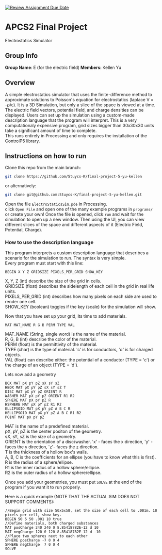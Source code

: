 [![Review Assignment Due Date](https://classroom.github.com/assets/deadline-readme-button-24ddc0f5d75046c5622901739e7c5dd533143b0c8e959d652212380cedb1ea36.svg)](https://classroom.github.com/a/syDSSnTt)
# APCS2 Final Project
Electrostatics Simulator

## Group Info
**Group Name**: E (for the electric field)
**Members**: Kellen Yu

## Overview
A simple electrostatics simulator that uses the finite-difference method to approximate solutions to Poisson's equation for electrostatics (laplace V = -ρ/ε). It is a 3D Simulation, but only a slice of the space is viewed at a time. The electric field vectors, potential field, and charge densities can be displayed. Users can set up the simulation using a custom-made description language that the program will interpret. This is a very computationaly expensive program, grid sizes bigger than 30x30x30 units take a significant amount of time to complete. 
<br>
This runs entirely in Processing and only requires the installation of the ControlP5 library. 

## Instructions on how to run
Clone this repo from the main branch:
```bash
git clone https://github.com/Stuycs-K/final-project-5-yu-kellen
```
or alternatively:
```bash
git clone git@github.com:Stuycs-K/final-project-5-yu-kellen.git
```
Open the file ```ElectroStaticsSim.pde``` in Processing.
<br>
click ```Open File``` and open one of the many example programs in ```programs/``` or create your own! Once the file is opened, click ```run``` and wait for the simulation to open up a new window. Then using the UI, you can view different slices of the space and different aspects of it (Electric Field, Potential, Charge). 

### How to use the description language
This program interprets a custom description language that describes a scenario for the simulation to run. The syntax is very simple. 
<br>
Every program must start with this line:

```
BEGIN X Y Z GRIDSIZE PIXELS_PER_GRID SHOW_KEY 
```

X, Y, Z (int) describe the size of the grid in cells. <br>
GRIDSIZE (float) describes the sidelength of each cell in the grid in real life units. <br>
PIXELS_PER_GRID (int) describes how many pixels on each side are used to render one cell. <br>
SHOW_KEY (boolean) toggles if the key (scale) for the simulation will show. <br>

Now that you have set up your grid, its time to add materials.
```
MAT MAT_NAME R G B PERM TYPE VAL
```
MAT_NAME (String, single word) is the name of the material. <br>
R, G, B (int) describe the color of the material. <br>
PERM (float) is the permittivity of the material. <br>
TYPE (char) is the type of material. 'c' is for conductors, 'd' is for charged objects. <br>
VAL (float) can describe either: the potential of a conductor (TYPE = 'c') or the charge of an object (TYPE = 'd'). <br>

Lets now add a geometry
```
BOX MAT pX pY pZ sX sY sZ
HBOX MAT pX pY pZ sX sY sZ T
DISC MAT pX pY pZ ORIENT R
WASHER MAT pX pY pZ ORIENT R1 R2
SPHERE MAT pX pY pZ R
HSPHERE MAT pX pY pZ R1 R2
ELLIPSOID MAT pX pY pZ A B C R
HELLIPSOID MAT pX pY pZ A B C R1 R2
POINT MAT pX pY pZ
```
MAT is the name of a predefined material. <br>
pX, pY, pZ is the center positon of the geometry. <br>
sX, sY, sZ is the size of a geometry. <br>
ORIENT is the orientation of a disc/washer. 'x' - faces the x direction, 'y' - faces the y direction, 'z'- faces the z direction. <br>
T is the thickness of a hollow box's walls. <br>
A, B, C is the coefficients for an ellipse (you have to know what this is first). <br>
R is the radius of a sphere/ellipse. <br>
R1 is the inner radius of a hollow sphere/ellipse. <br>
R2 is the outer radius of a hollow sphere/ellipse. <br>

Once you add your geometries, you must put ```SOLVE``` at the end of the program if you want it to run properly. <br>

Here is a quick example (NOTE THAT THE ACTUAL SIM DOES NOT SUPPORT COMMENTS): 
```
//Begin grid with size 50x5x50, set the size of each cell to .001m. 10 pixels per cell, show key.
BEGIN 50 5 50 .001 10 true 
//Define materials, both charged substances
MAT posCharge 240 240 0 8.85418782E-12 d 10
MAT negCharge 120 0 120 8.85418782E-12 d -10
//Place two spheres next to each other
SPHERE posCharge -7 0 0 4
SPHERE negCharge  7 0 0 4
SOLVE
```



